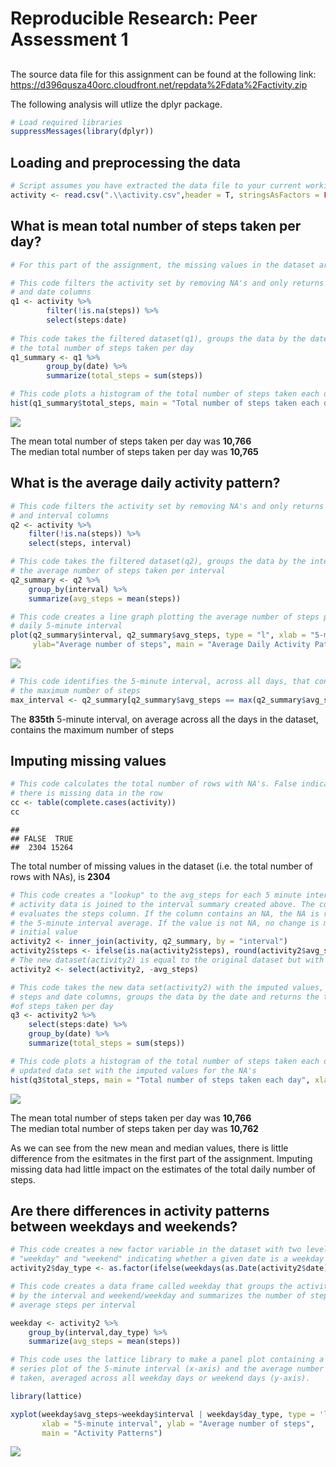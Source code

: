 # Reproducible Research: Peer Assessment 1
## 
The source data file for this assignment can be found at the following link:
https://d396qusza40orc.cloudfront.net/repdata%2Fdata%2Factivity.zip

The following analysis will utlize the dplyr package. 

```r
# Load required libraries
suppressMessages(library(dplyr))
```


## Loading and preprocessing the data


```r
# Script assumes you have extracted the data file to your current working directory
activity <- read.csv(".\\activity.csv",header = T, stringsAsFactors = FALSE)
```


## What is mean total number of steps taken per day?

```r
# For this part of the assignment, the missing values in the dataset are ignored

# This code filters the activity set by removing NA's and only returns the steps 
# and date columns
q1 <- activity %>%
        filter(!is.na(steps)) %>%
        select(steps:date) 
        
# This code takes the filtered dataset(q1), groups the data by the date and returns
# the total number of steps taken per day
q1_summary <- q1 %>%
        group_by(date) %>%
        summarize(total_steps = sum(steps))

# This code plots a histogram of the total number of steps taken each day
hist(q1_summary$total_steps, main = "Total number of steps taken each day", xlab = "Daily total number of steps")
```

![](PA1_template_files/figure-html/unnamed-chunk-3-1.png) 

The mean total number of steps taken per day was **10,766**  
The median total number of steps taken per day was **10,765**  
  
  
## What is the average daily activity pattern?

```r
# This code filters the activity set by removing NA's and only returns the steps
# and interval columns
q2 <- activity %>%
    filter(!is.na(steps)) %>%
    select(steps, interval) 

# This code takes the filtered dataset(q2), groups the data by the interval and returns
# the average number of steps taken per interval
q2_summary <- q2 %>%
    group_by(interval) %>%
    summarize(avg_steps = mean(steps))

# This code creates a line graph plotting the average number of steps per each
# daily 5-minute interval
plot(q2_summary$interval, q2_summary$avg_steps, type = "l", xlab = "5-minute interval", 
     ylab="Average number of steps", main = "Average Daily Activity Pattern")
```

![](PA1_template_files/figure-html/unnamed-chunk-4-1.png) 

```r
# This code identifies the 5-minute interval, across all days, that contains
# the maximum number of steps 
max_interval <- q2_summary[q2_summary$avg_steps == max(q2_summary$avg_steps),]
```

The **835th** 5-minute interval, on average across all the days in the dataset, contains the maximum number of steps  
 

## Imputing missing values

```r
# This code calculates the total number of rows with NA's. False indicates
# there is missing data in the row
cc <- table(complete.cases(activity))
cc
```

```
## 
## FALSE  TRUE 
##  2304 15264
```
The total number of missing values in the dataset (i.e. the total number of rows with NAs), is **2304**  


```r
# This code creates a "lookup" to the avg_steps for each 5 minute interval. The 
# activity data is joined to the interval summary created above. The code then 
# evaluates the steps column. If the column contains an NA, the NA is replaced by
# the 5-minute interval average. If the value is not NA, no change is made to the
# initial value
activity2 <- inner_join(activity, q2_summary, by = "interval")
activity2$steps <- ifelse(is.na(activity2$steps), round(activity2$avg_steps), activity2$steps)
# The new dataset(activity2) is equal to the original dataset but with the missing data filled in
activity2 <- select(activity2, -avg_steps)
```


```r
# This code takes the new data set(activity2) with the imputed values, selects the 
# steps and date columns, groups the data by the date and returns the total number
#of steps taken per day
q3 <- activity2 %>%
    select(steps:date) %>%
    group_by(date) %>%
    summarize(total_steps = sum(steps))

# This code plots a histogram of the total number of steps taken each day for the 
# updated data set with the imputed values for the NA's
hist(q3$total_steps, main = "Total number of steps taken each day", xlab = "Daily total number of steps")
```

![](PA1_template_files/figure-html/unnamed-chunk-7-1.png) 

The mean total number of steps taken per day was **10,766**  
The median total number of steps taken per day was **10,762**  

As we can see from the new mean and median values, there is little difference from the 
esitmates in the first part of the assignment. Imputing missing data had little impact 
on the estimates of the total daily number of steps.  


## Are there differences in activity patterns between weekdays and weekends?

```r
# This code creates a new factor variable in the dataset with two levels - 
# "weekday" and "weekend" indicating whether a given date is a weekday or weekend day.
activity2$day_type <- as.factor(ifelse(weekdays(as.Date(activity2$date)) %in% c("Saturday", "Sunday"), "weekend" , "weekday"))

# This code creates a data frame called weekday that groups the activity data
# by the interval and weekend/weekday and summarizes the number of steps to the
# average steps per interval

weekday <- activity2 %>%
    group_by(interval,day_type) %>%
    summarize(avg_steps = mean(steps))

# This code uses the lattice library to make a panel plot containing a time 
# series plot of the 5-minute interval (x-axis) and the average number of steps
# taken, averaged across all weekday days or weekend days (y-axis). 

library(lattice)

xyplot(weekday$avg_steps~weekday$interval | weekday$day_type, type = 'l', layout = c(1, 2),
       xlab = "5-minute interval", ylab = "Average number of steps", 
       main = "Activity Patterns")
```

![](PA1_template_files/figure-html/unnamed-chunk-8-1.png) 


